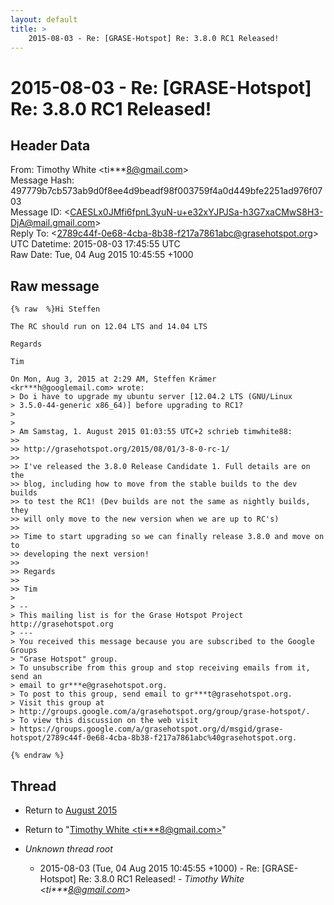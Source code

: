 ```yaml
---
layout: default
title: >
    2015-08-03 - Re: [GRASE-Hotspot] Re: 3.8.0 RC1 Released!
---
```


# 2015-08-03 - Re: [GRASE-Hotspot] Re: 3.8.0 RC1 Released!

## Header Data

From: Timothy White \<ti***8@gmail.com\><br>
Message Hash: 497779b7cb573ab9d0f8ee4d9beadf98f003759f4a0d449bfe2251ad976f0703<br>
Message ID: \<CAESLx0JMfi6fpnL3yuN-u+e32xYJPJSa-h3G7xaCMwS8H3-DjA@mail.gmail.com\><br>
Reply To: \<2789c44f-0e68-4cba-8b38-f217a7861abc@grasehotspot.org\><br>
UTC Datetime: 2015-08-03 17:45:55 UTC<br>
Raw Date: Tue, 04 Aug 2015 10:45:55 +1000<br>

## Raw message

```
{% raw  %}Hi Steffen

The RC should run on 12.04 LTS and 14.04 LTS

Regards

Tim

On Mon, Aug 3, 2015 at 2:29 AM, Steffen Krämer
<kr***h@googlemail.com> wrote:
> Do i have to upgrade my ubuntu server [12.04.2 LTS (GNU/Linux
> 3.5.0-44-generic x86_64)] before upgrading to RC1?
>
>
> Am Samstag, 1. August 2015 01:03:55 UTC+2 schrieb timwhite88:
>>
>> http://grasehotspot.org/2015/08/01/3-8-0-rc-1/
>>
>> I've released the 3.8.0 Release Candidate 1. Full details are on the
>> blog, including how to move from the stable builds to the dev builds
>> to test the RC1! (Dev builds are not the same as nightly builds, they
>> will only move to the new version when we are up to RC's)
>>
>> Time to start upgrading so we can finally release 3.8.0 and move on to
>> developing the next version!
>>
>> Regards
>>
>> Tim
>
> --
> This mailing list is for the Grase Hotspot Project http://grasehotspot.org
> ---
> You received this message because you are subscribed to the Google Groups
> "Grase Hotspot" group.
> To unsubscribe from this group and stop receiving emails from it, send an
> email to gr***e@grasehotspot.org.
> To post to this group, send email to gr***t@grasehotspot.org.
> Visit this group at
> http://groups.google.com/a/grasehotspot.org/group/grase-hotspot/.
> To view this discussion on the web visit
> https://groups.google.com/a/grasehotspot.org/d/msgid/grase-hotspot/2789c44f-0e68-4cba-8b38-f217a7861abc%40grasehotspot.org.

{% endraw %}
```

## Thread

+ Return to [August 2015](/archive/2015/08)

+ Return to "[Timothy White <ti***8<span>@</span>gmail.com>](/authors/ti___8_at_gmail_com)"

+ _Unknown thread root_
  + 2015-08-03 (Tue, 04 Aug 2015 10:45:55 +1000) - Re: [GRASE-Hotspot] Re: 3.8.0 RC1 Released! - _Timothy White \<ti***8@gmail.com\>_

